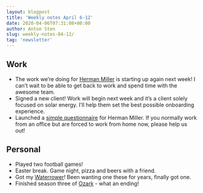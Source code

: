 ```yaml
---
layout: blogpost
title: 'Weekly notes April 6-12'
date: 2020-04-06T07:31:08+00:00
author: Anton Sten
slug: weekly-notes-04-12/
tag: 'newsletter'
---
```


## Work

- The work we’re doing for [Herman Miller](https://www.hermanmiller.com/) is starting up again next week! I can’t wait to be able to get back to work and spend time with the awesome team.
- Signed a new client! Work will begin next week and it’s a client solely focused on solar energy. I’ll help them set the best possible onboarding experience.
- Launched a [simple questionnaire](https://ooto.typeform.com/to/bOTZjl) for Herman Miller. If you normally work from an office but are forced to work from home now, please help us out!


## Personal

- Played two football games!
- Easter break. Game night, pizza and beers with a friend.
- Got my [Waterrower](https://www.waterrower.com/?__cf_chl_jschl_tk__=56f985a70712a196fd1953d7f2a37c24135729f3-1586693665-0-ASqroLGInZ3B_SwHtxipksMMX_cWU4xnLOP5yNhJXdfwCo-vJG07UdFWiTZa7U5fSYScYYXzHKcBgxIqWiMVRCZbwt0oZGC7370c5V6aLDUhwiuzrrkAjTgv1ZWX-M2_cxEaeBpbS3tmzwyLdC9R-8AINNlcJSI42GZ4k1tATE8IWVrt4cSAJWtnHqcFFa29f2It1E8iJs_jigB7TTgQrGqvZ1er9Zwz98Awap_egUbo1H2Q5K5gS58hnUzSSetAOsS3zXMGSxtEc5kdE-kTSuM0k8qPagmoFGPDadcMybVtMkFwRgl_cOBkANQnwx3dnjDgs4sfsnvnXlY5I-CZAl4)! Been wanting one these for years, finally got one.
- Finished season three of [Ozark](https://www.netflix.com/title/80117552https://www.youtube.com/watch?v=gZjQROMAh_s) - what an ending!
